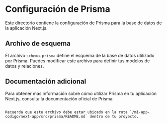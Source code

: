 # Configuración de Prisma

Este directorio contiene la configuración de Prisma para la base de datos de la aplicación Next.js.

## Archivo de esquema

El archivo `schema.prisma` define el esquema de la base de datos utilizado por Prisma. Puedes modificar este archivo para definir tus modelos de datos y relaciones.

## Documentación adicional

Para obtener más información sobre cómo utilizar Prisma en tu aplicación Next.js, consulta la documentación oficial de Prisma.

```

Recuerda que este archivo debe estar ubicado en la ruta `/mi-app-codigo/next-app/src/prisma/README.md` dentro de tu proyecto.